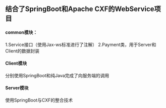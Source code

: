 ## 结合了SpringBoot和Apache CXF的WebService项目
#### common模块：
1.Service接口（使用Jax-ws标准进行了注解）
2.Payment类，用于Server和Client的数据封装

#### Client模块
分别使用SpringBoot和纯Java完成了向服务端的调用
#### Server模块
使用SpringBoot与CXF的整合技术
